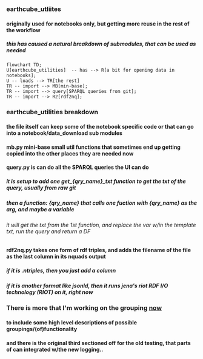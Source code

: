 ### earthcube_utliites

#### originally used for notebooks only, but getting more reuse in the rest of the workflow

##### this has caused a natural breakdown of submodules, that can be used as needed

```mermaid
flowchart TD;
U[earthcube_utilities]  -- has --> R[a bit for opening data in notebooks];
U -- loads --> TR[the rest]
TR -- import --> MB[min-base];
TR -- import --> query[SPARQL queries from git];
TR -- import --> R2[rdf2nq];
``` 

### **earthcube_utilities** breakdown


#### the file itself can keep some of the notebook specific code or that can go into a notebook/data_download sub modules


#### __mb.py__ mini-base small util functions that sometimes end up getting copied into the other places they are needed now


#### **query.py** is can do all the SPARQL queries the UI can do
##### it is setup to add one get_{qry_name}\_txt  function to get the txt of the query, usually from raw git
##### then a function: {qry_name} that calls one fuction with {qry_name} as the arg, and maybe a variable
###### it will get the txt from the 1st function, and replace the var w/in the template txt, run the query and return a DF


#### **rdf2nq.py** takes one form of rdf triples, and adds the filename of the file as the last column in its nquads output
##### if it is .ntriples, then you just add a column
##### if it is another format like jsonld, then it runs jena's riot RDF I/O technology (RIOT) on it, right now

### There is more that I'm working on the grouping [now](https://mbobak.ncsa.illinois.edu/ec/utils/?C=M;O=D)
#### to include some high level descriptions of possible groupings/(of)functionality
#### and there is the original third sectioned off for the old testing, that parts of can integrated w/the new logging..
